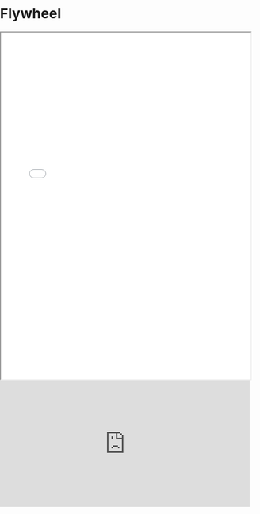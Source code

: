 # Flywheel

<style>
    body, html {
        width: 100%;
        height: 100%;
        margin: 0;
        padding: 0;

    }

    .iframe {
        width: 100%; 
        border: none; 
        background-color: white;
    }

</style>

<iframe width = "100%" height="700" src="local.html"></iframe>

<iframe width="100%" height="255" src="https://www.youtube.com/embed/zWk69IPsMQs" title="YouTube video player" frameborder="0" ></iframe>